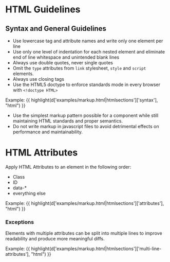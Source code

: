 # HTML Guidelines

## Syntax and General Guidelines

* Use lowercase tag and attribute names and write only one element per line
* Use only one level of indentation for each nested element and eliminate end of line whitespace and unintended blank lines
* Always use double quotes, never single quotes
* Omit the `type` attributes from `link` stylesheet, `style` and `script` elements.
* Always use closing tags
* Use the HTML5 doctype to enforce standards mode in every browser with `<!doctype HTML>`

Example:
{{ highlight(d['examples/markup.html|htmlsections']['syntax'], "html") }}

* Use the simplest markup pattern possible for a component while still maintaining HTML standards and proper semantics. 
* Do not write markup in javascript files to avoid detrimental effects on performance and maintainability.

# HTML Attributes

Apply HTML Attributes to an element in the following order:
* Class
* ID
* data-*
* everything else

Example:
{{ highlight(d['examples/markup.html|htmlsections']['attributes'], "html") }}

### Exceptions
Elements with multiple attributes can be split into multiple lines to improve readability and produce more meaningful diffs.

Example: 
{{ highlight(d['examples/markup.html|htmlsections']['multi-line-attributes'], "html") }}


